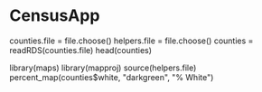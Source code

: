 # CensusApp
counties.file = file.choose()
helpers.file = file.choose()
counties = readRDS(counties.file)
head(counties)

library(maps)
library(mapproj)
source(helpers.file)
percent_map(counties$white, "darkgreen", "% White")